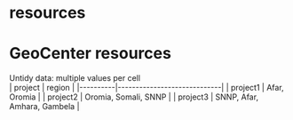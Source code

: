 # resources
GeoCenter resources
===
Untidy data: multiple values per cell  
| project  | region                      |
|----------|-----------------------------|
| project1 | Afar, Oromia                |
| project2 | Oromia, Somali, SNNP        |
| project3 | SNNP, Afar, Amhara, Gambela |
